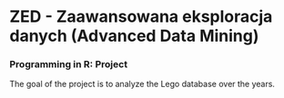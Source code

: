 # ZED - Zaawansowana eksploracja danych (Advanced Data Mining)
### Programming in R: Project

The goal of the project is to analyze the Lego database over the years.
